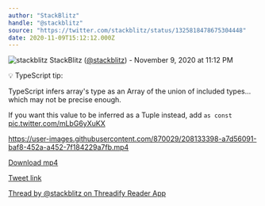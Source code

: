 ```yaml
---
author: "StackBlitz"
handle: "@stackblitz"
source: "https://twitter.com/stackblitz/status/1325818478675304448"
date: 2020-11-09T15:12:12.000Z
---
```


![stackblitz](https://pbs.twimg.com/profile_images/1579877335188221967/nadl7xwv_normal.jpg)
StackBlitz ([@stackblitz](https://twitter.com/stackblitz)) - November 9, 2020 at 11:12 PM

💡 TypeScript tip:

TypeScript infers array's type as an Array of the union of included types... which may not be precise enough.

If you want this value to be inferred as a Tuple instead, add `as const` [pic.twitter.com/mLbG6yXuKX](https://twitter.com/stackblitz/status/1325818478675304448/video/1)

https://user-images.githubusercontent.com/870029/208133398-a7d56091-baf8-452a-a452-7f184229a7fb.mp4

[Download mp4](../videos/stackblitz%20-%201325818478675304448.mp4)

[Tweet link](https://twitter.com/stackblitz/status/1325818478675304448)

[Thread by @stackblitz on Threadify Reader App](https://threadify.productsway.com/thread/1325818478675304448)
